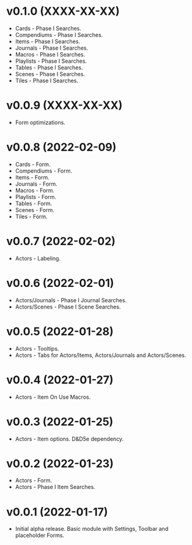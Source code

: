 # v0.1.0 (XXXX-XX-XX)

* Cards       - Phase I Searches.
* Compendiums - Phase I Searches.
* Items       - Phase I Searches.
* Journals    - Phase I Searches.
* Macros      - Phase I Searches.
* Playlists   - Phase I Searches.
* Tables      - Phase I Searches.
* Scenes      - Phase I Searches.
* Tiles       - Phase I Searches.

# v0.0.9 (XXXX-XX-XX)

* Form optimizations.

# v0.0.8 (2022-02-09)

* Cards       - Form.
* Compendiums - Form.
* Items       - Form.
* Journals    - Form.
* Macros      - Form.
* Playlists   - Form.
* Tables      - Form.
* Scenes      - Form.
* Tiles       - Form.

# v0.0.7 (2022-02-02)

* Actors - Labeling.

# v0.0.6 (2022-02-01)

* Actors/Journals - Phase I Journal Searches.
* Actors/Scenes   - Phase I Scene Searches.

# v0.0.5 (2022-01-28)

* Actors - Tooltips.
* Actors - Tabs for Actors/Items, Actors/Journals and Actors/Scenes.

# v0.0.4 (2022-01-27)

* Actors - Item On Use Macros.

# v0.0.3 (2022-01-25)

* Actors - Item options. D&D5e dependency.

# v0.0.2 (2022-01-23)

* Actors - Form.
* Actors - Phase I Item Searches.

# v0.0.1 (2022-01-17)

* Initial alpha release. Basic module with Settings, Toolbar and placeholder Forms.

